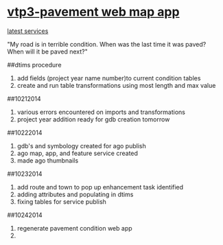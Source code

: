 [vtp3-pavement web map app](http://vtrans.maps.arcgis.com/apps/webappviewer/index.html?id=c4e33f213ee84cb4b69ab44cf73445d8)
=============

[latest services](http://vtransmap01.aot.state.vt.us/arcgis/rest/services/vtp3/PavementCondition2013/FeatureServer)

"My road is in terrible condition. When was the last time it was paved? When will it be paved next?"

##dtims procedure
1. add fields (project year name number)to current condition tables
2. create and run table transformations using most length and max value

##10212014
1. various errors encountered on imports and transformations
2. project year addition ready for gdb creation tomorrow

##10222014
1. gdb's and symbology created for ago publish
2. ago map, app, and feature service created
3. made ago thumbnails

##10232014
1. add route and town to pop up enhancement task identified
2. adding attributes and populating in dtims
3. fixing tables for service publish

##10242014
1. regenerate pavement condition web app
2. 
